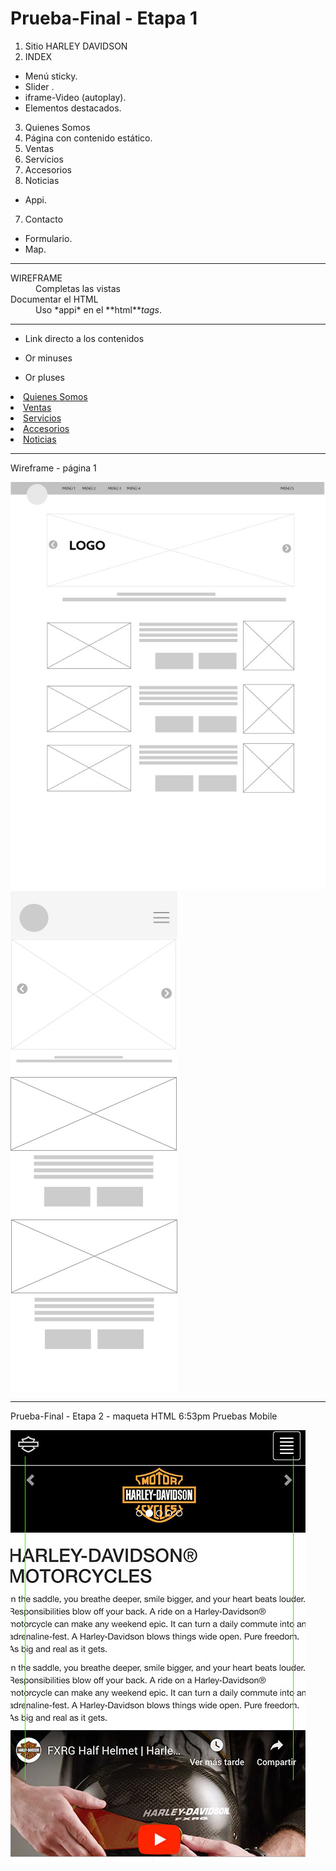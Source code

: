 # Prueba-Final - Etapa 1 

1. Sitio HARLEY DAVIDSON
2. INDEX
+ Menú sticky. 
+ Slider . 
+ iframe-Video (autoplay). 
+ Elementos destacados. 
3. Quienes Somos
1. Página con contenido estático.
4. Ventas
5. Servicios
6. Accesorios
6. Noticias
* Appi. 
7. Contacto
* Formulario. 
* Map. 

***

<dl>
  <dt>WIREFRAME</dt>
  <dd>Completas las vistas</dd>

  <dt>Documentar el HTML</dt>
  <dd>Uso *appi* en el **html**<em>tags</em>.</dd>
</dl>


***

<!-- 
⋅⋅⋅You can have properly indented paragraphs within list items. Notice the blank line above, and the leading spaces (at least one, but we'll use three here to also align the raw Markdown).

⋅⋅⋅To have a line break without a paragraph, you will need to use two trailing spaces.⋅⋅
⋅⋅⋅Note that this line is separate, but within the same paragraph.⋅⋅
⋅⋅⋅(This is contrary to the typical GFM line break behaviour, where trailing spaces are not required.)
-->
* Link directo a los contenidos
- Or minuses
+ Or pluses 

<li><a href="quienes-somos.html">Quienes Somos</a></li>
<li><a href="ventas.html">Ventas</a></li>
<li><a href="servicios.html">Servicios</a></li>
<li><a href="accesorios.html">Accesorios</a></li>
<li><a href="noticias.html">Noticias</a></li>

***

Wireframe - página 1

<div>
	<img src="wf/Wf-HD-V02.jpg" alt="img-WF">

</div>

<div>
	<img src="wf/Wf-HD-V02-mob.jpg" alt="img-WF">


</div>

***

<p>Prueba-Final - Etapa 2 - maqueta HTML  6:53pm
Pruebas Mobile  </p>

<div>
	<img src="wf/Wf-HD-V03-mob.jpg" alt="img-WF">

</div>
